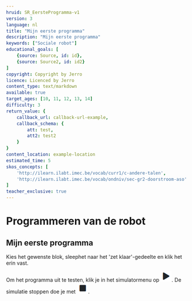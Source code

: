```yaml
---
hruid: SR_EersteProgramma-v1
version: 3
language: nl
title: "Mijn eerste programma"
description: "Mijn eerste programma"
keywords: ["Sociale robot"]
educational_goals: [
    {source: Source, id: id}, 
    {source: Source2, id: id2}
]
copyright: Copyright by Jerro
licence: Licenced by Jerro
content_type: text/markdown
available: true
target_ages: [10, 11, 12, 13, 14]
difficulty: 3
return_value: {
    callback_url: callback-url-example,
    callback_schema: {
        att: test,
        att2: test2
    }
}
content_location: example-location
estimated_time: 5
skos_concepts: [
    'http://ilearn.ilabt.imec.be/vocab/curr1/c-andere-talen', 
    'http://ilearn.ilabt.imec.be/vocab/ondniv/sec-gr2-doorstroom-aso'
]
teacher_exclusive: true
---
```


# Programmeren van de robot
## Mijn eerste programma

Kies het gewenste blok, sleephet naar het 'zet klaar'-gedeelte en klik het erin vast.

Om het programma uit te testen, klik je in het simulatormenu
op ![](embed/Playknop.png "play"). De simulatie stoppen doe je met ![](embed/Stopknop.png "stop").